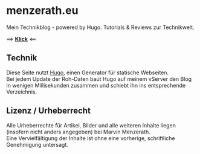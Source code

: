 # menzerath.eu
Mein Technikblog - powered by Hugo. Tutorials & Reviews zur Technikwelt.

==> **[Klick](https://menzerath.eu)** <==

## Technik
Diese Seite nutzt [Hugo](https://github.com/spf13/hugo), einen Generator für statische Webseiten.  
Bei jedem Update der Roh-Daten baut Hugo auf meinem vServer den Blog in wenigen Millisekunden zusammen und schiebt ihn ins entsprechende Verzeichnis.

## Lizenz / Urheberrecht
Alle Urheberrechte für Artikel, Bilder und alle weiteren Inhalte liegen (insofern nicht anders angegeben) bei Marvin Menzerath.  
Eine Vervielfältigung der Inhalte ist ohne eine vorherige, schriftliche Genehmigung untersagt.
